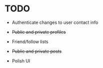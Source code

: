 # TODO

* Authenticate changes to user contact info

* ~~Public and private profiles~~

* Friend/follow lists

* ~~Public and private posts~~

* Polish UI
